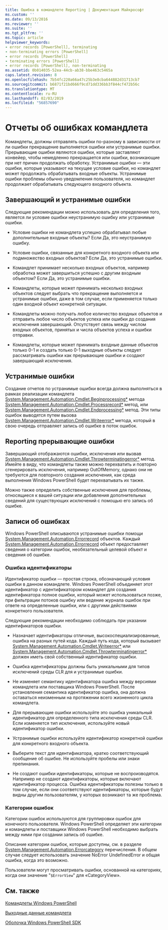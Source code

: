 ```yaml
---
title: Ошибка в командлете Reporting | Документация Майкрософт
ms.custom: ''
ms.date: 09/13/2016
ms.reviewer: ''
ms.suite: ''
ms.tgt_pltfrm: ''
ms.topic: article
helpviewer_keywords:
- error records [PowerShell], terminating
- non-terminating errors [PowerShell]
- error records [PowerShell]
- terminating errors [PowerShell]
- error records [PowerShell], non-terminating
ms.assetid: 0b014035-52ea-44cb-ab38-bbe463c5465a
caps.latest.revision: 8
ms.openlocfilehash: 7b54fc220a66a47c25b3e8cba644882d31713cb7
ms.sourcegitcommit: b6871f21bd666f9cd71dd336bb3f844cf472b56c
ms.translationtype: MT
ms.contentlocale: ru-RU
ms.lasthandoff: 02/03/2019
ms.locfileid: "56857690"
---
```

# <a name="cmdlet-error-reporting"></a>Отчеты об ошибках командлета

Командлеты, должны отправлять ошибки по-разному в зависимости от ли ошибки прекращение выполняется ошибки или устранимые ошибки. Прерывающие ошибки являются ошибки, которые заставляют конвейер, чтобы немедленно прекращается или ошибки, возникающие при нет причин продолжать обработку. Устранимые ошибки — эти ошибки, которые указывают на текущее условие ошибки, но командлет может продолжать обрабатывать входные объекты. Устранимые ошибки проблемы обычно уведомления пользователя, но командлет продолжает обрабатывать следующего входного объекта.

## <a name="terminating-and-nonterminating-errors"></a>Завершающий и устранимые ошибки

Следующие рекомендации можно использовать для определения того, является ли условие ошибки неустранимую ошибку или устранимые ошибки.

- Условие ошибки не командлета успешно обрабатывал любые дополнительные входные объекты? Если Да, это неустранимую ошибку.

- Условие ошибки, связанные для конкретного входного объекта или подмножество входных объектов? Если Да, это устранимые ошибки.

- Командлет принимает несколько входных объектов, например обработка может завершиться успешно с другим входным объектом? Если Да, это устранимые ошибки.

- Командлеты, которые может принимать несколько входных объектов следует выбрать что прекращение выполняется и устранимые ошибки, даже в том случае, если применяется только один входной объект конкретной ситуации.

- Командлеты можно получать любое количество входных объектов и отправить любое число объектов успеха или ошибки до создания исключения завершающий. Отсутствует связь между числом входных объектов, принятых и числа объектов успеха и ошибки отправки.

- Командлеты, которые может принимать входные данные объектов только 0-1 и создать только 0-1 выходные объекты следует рассматривать ошибки как прерывающие ошибки и создают завершающий исключения.

## <a name="reporting-nonterminating-errors"></a>Устранимые ошибки

Создание отчетов по устранимые ошибки всегда должна выполняться в рамках реализации командлета [System.Management.Automation.Cmdlet.Beginprocessing*](/dotnet/api/System.Management.Automation.Cmdlet.BeginProcessing) метода [ System.Management.Automation.Cmdlet.Processrecord*](/dotnet/api/System.Management.Automation.Cmdlet.ProcessRecord) метод, или [System.Management.Automation.Cmdlet.Endprocessing*](/dotnet/api/System.Management.Automation.Cmdlet.EndProcessing) метод. Эти типы ошибок выводятся путем вызова [System.Management.Automation.Cmdlet.Writeerror*](/dotnet/api/System.Management.Automation.Cmdlet.WriteError) метода, который в свою очередь отправляет запись об ошибке в поток ошибок.

## <a name="reporting-terminating-errors"></a>Reporting прерывающие ошибки

Завершающий отображаются ошибки, исключения или вызвав [System.Management.Automation.Cmdlet.Throwterminatingerror*](/dotnet/api/System.Management.Automation.Cmdlet.ThrowTerminatingError) метод. Имейте в виду, что командлеты также можно перехватить и повторно сгенерировать исключения, например OutOfMemory, однако они не требуются для повторного создания исключения, как среда выполнения Windows PowerShell будет перехватывать их также.

Можно также определить собственные исключения для проблемы, относящиеся к вашей ситуации или добавления дополнительных сведений для существующих исключений с помощью его запись об ошибке.

## <a name="error-records"></a>Записи об ошибках

Windows PowerShell описываются устранимые ошибки помощи [System.Management.Automation.Errorrecord](/dotnet/api/System.Management.Automation.ErrorRecord) объектов. Каждый [System.Management.Automation.Errorrecord](/dotnet/api/System.Management.Automation.ErrorRecord) объект предоставляет сведения о категории ошибок, необязательный целевой объект и сведения об ошибке.

### <a name="error-identifiers"></a>Ошибка идентификаторы

Идентификатор ошибки — простая строка, обозначающий условия ошибки в данном командлете. Windows PowerShell объединяет этот идентификатор с идентификатором командлет для создания идентификатора полное ошибки, который может использоваться позже, при фильтрации потоков ошибку или ведение журнала ошибок при ответе на определенные ошибки, или с другими действиями конкретного пользователя.

Следующие рекомендации необходимо соблюдать при указании идентификаторов ошибки.

- Назначает идентификаторы отличные, высокоспециализированные, ошибка на разных путей кода. Каждый путь кода, который вызывает [System.Management.Automation.Cmdlet.Writeerror*](/dotnet/api/System.Management.Automation.Cmdlet.WriteError) или [System.Management.Automation.Cmdlet.Throwterminatingerror*](/dotnet/api/System.Management.Automation.Cmdlet.ThrowTerminatingError) должен иметь свой собственный идентификатор ошибки.

- Ошибка идентификаторы должны быть уникальными для типов исключений среды CLR для и устранимые ошибки.

- Не изменяет семантику идентификатора ошибка между версиями командлета или поставщика Windows PowerShell. После установления семантика идентификатор ошибка, она должна оставаться неизменным на протяжении всего жизненного цикла командлета.

- Для прерывающие ошибки используйте это ошибка уникальный идентификатор для определенного типа исключения среды CLR. Если изменяется тип исключения, используйте новый идентификатор ошибки.

- Устранимые ошибки используйте идентификатор конкретной ошибки для конкретного входного объекта.

- Выберите текст для идентификатора, кратко соответствующий сообщение об ошибке. Не используйте пробелы или знаки препинания.

- Не создают ошибки идентификаторы, которые не воспроизводятся. Например не создают идентификаторы, которые включают идентификатор процесса. Ошибка идентификаторы полезны только в том случае, если они соответствуют идентификаторы, которые будут видны другим пользователям, у которых возникают та же проблема.

### <a name="error-categories"></a>Категории ошибок

Категории ошибок используются для группировки ошибок для конечного пользователя. Windows PowerShell определяет эти категории и командлеты и поставщики Windows PowerShell необходимо выбрать между ними при создании запись об ошибке.

Описание категории ошибок, которые доступны, см. в разделе [System.Management.Automation.Errorcategory](/dotnet/api/System.Management.Automation.ErrorCategory) перечисления. В общем случае следует использовать значение NoError UndefinedError и общая ошибка, когда это возможно.

Пользователи могут просматривать ошибки, основанной на категориях, когда они значение "`$ErrorView`" для «CategoryView».

## <a name="see-also"></a>См. также

[Командлеты Windows PowerShell](./cmdlet-overview.md)

[Выходные данные командлета](./types-of-cmdlet-output.md)

[Оболочка Windows PowerShell SDK](../windows-powershell-reference.md)

